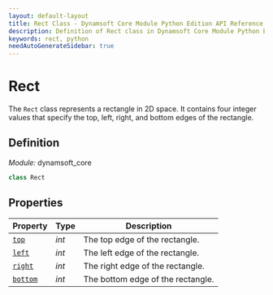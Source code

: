 ```yaml
---
layout: default-layout
title: Rect Class - Dynamsoft Core Module Python Edition API Reference
description: Definition of Rect class in Dynamsoft Core Module Python Edition.
keywords: rect, python
needAutoGenerateSidebar: true
---
```


# Rect

The `Rect` class represents a rectangle in 2D space. It contains four integer values that specify the top, left, right, and bottom edges of the rectangle.

## Definition

*Module:* dynamsoft_core

```python
class Rect
```

## Properties

| Property  | Type | Description |
|---------- | ---- |-------------|
| [`top`](#top) | *int* | The top edge of the rectangle. |
| [`left`](#left) | *int* | The left edge of the rectangle. |
| [`right`](#right) | *int* | The right edge of the rectangle. |
| [`bottom`](#bottom) | *int* | The bottom edge of the rectangle. |

